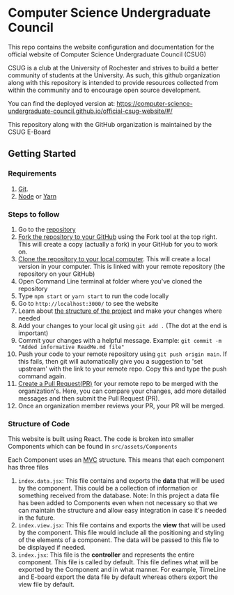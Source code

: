 # Computer Science Undergraduate Council

This repo contains the website configuration and documentation for the official website of Computer Science Undergraduate Council (CSUG)

CSUG is a club at the University of Rochester and strives to build a better community of students at the University. As such, this github organization along with this repository is intended to provide resources collected from within the community and to encourage open source development.

You can find the deployed version at: https://computer-science-undergraduate-council.github.io/official-csug-website/#/

This repository along with the GitHub organization is maintained by the CSUG E-Board

## Getting Started


### Requirements
1. [Git](https://git-scm.com/downloads).
2. [Node](https://nodejs.org/en/download/) or [Yarn](https://classic.yarnpkg.com/en/docs/install/#mac-stable)

### Steps to follow
1. Go to the [repository](https://github.com/Computer-Science-Undergraduate-Council/official-csug-website) 
2. [Fork the repository to your GitHub](https://docs.github.com/en/github/getting-started-with-github/fork-a-repo#fork-an-example-repository) using the Fork tool at the top right. This will create a copy (actually a fork) in your GitHub for you to work on.
3. [Clone the repository to your local computer](https://docs.github.com/en/github/creating-cloning-and-archiving-repositories/cloning-a-repository). This will create a local version in your computer. This is linked with your remote repository (the repository on your GitHub)
4. Open Command Line terminal at folder where you've cloned the repository 
5. Type `npm start` or `yarn start` to run the code locally
6. Go to `http://localhost:3000/` to see the website
7. Learn about [the structure of the project](#structure-of-code) and make your changes where needed
8. Add your changes to your local git using `git add .` (The dot at the end is important)
9. Commit your changes with a helpful message. Example: `git commit -m "Added informative ReadMe.md file"` 
10. Push your code to your remote repository using `git push origin main`. If this fails, then git will automatically give you a suggestion to 'set upstream' with the link to your remote repo. Copy this and type the push command again.
11. [Create a Pull Request(PR)](https://docs.github.com/en/github/collaborating-with-issues-and-pull-requests/creating-a-pull-request) for your remote repo to be merged with the organization's. Here, you can compare your changes, add more detailed messages and then submit the Pull Request (PR).  
12. Once an organization member reviews your PR, your PR will be merged.

### Structure of Code

This website is built using React. The code is broken into smaller Components which can be found in `src/assets/Components`

Each Component uses an [MVC](https://en.wikipedia.org/wiki/Model%E2%80%93view%E2%80%93controller) structure.
This means that each component has three files
1. `index.data.jsx`: This file contains and exports the **data** that will be used by the component. This could be a collection of information or something received from the database. Note: In this project a data file has been added to Components even when not necessary so that we can maintain the structure and allow easy integration in case it's needed in the future.
2. `index.view.jsx`: This file contains and exports the **view** that will be used by the component. This file would include all the positioning and styling of the elements of a component. The data will be passed to this file to be displayed if needed.
3. `index.jsx`: This file is the **controller** and represents the entire component. This file is called by default. This file defines what will be exported by the Component and in what manner. For example, TimeLine and E-board export the data file by default whereas others export the view file by default.



